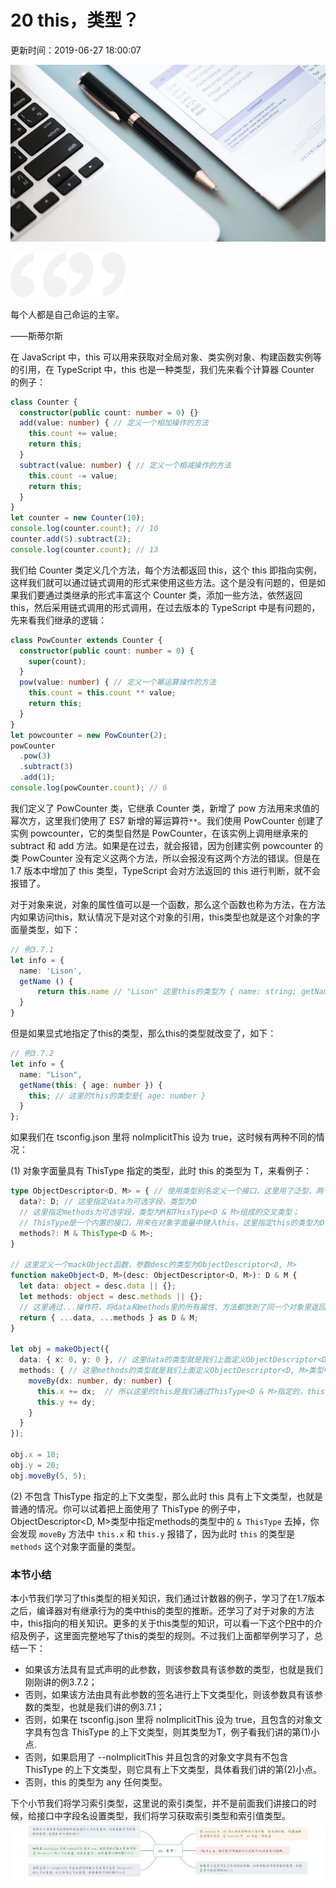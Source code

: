 # 20 this，类型？

更新时间：2019-06-27 18:00:07

![img](img/5d0c39f60001fbf706400359.jpg)

![img](img/bg-l-1584240491221.png) ![img](img/bg-r-1584240491225.png)

每个人都是自己命运的主宰。

——斯蒂尔斯

在 JavaScript 中，this 可以用来获取对全局对象、类实例对象、构建函数实例等的引用，在 TypeScript 中，this 也是一种类型，我们先来看个计算器 Counter 的例子：

```typescript
class Counter {
  constructor(public count: number = 0) {}
  add(value: number) { // 定义一个相加操作的方法
    this.count += value;
    return this;
  }
  subtract(value: number) { // 定义一个相减操作的方法
    this.count -= value;
    return this;
  }
}
let counter = new Counter(10);
console.log(counter.count); // 10
counter.add(5).subtract(2);
console.log(counter.count); // 13
```

我们给 Counter 类定义几个方法，每个方法都返回 this，这个 this 即指向实例，这样我们就可以通过链式调用的形式来使用这些方法。这个是没有问题的，但是如果我们要通过类继承的形式丰富这个 Counter 类，添加一些方法，依然返回 this，然后采用链式调用的形式调用，在过去版本的 TypeScript 中是有问题的，先来看我们继承的逻辑：

```typescript
class PowCounter extends Counter {
  constructor(public count: number = 0) {
    super(count);
  }
  pow(value: number) { // 定义一个幂运算操作的方法
    this.count = this.count ** value;
    return this;
  }
}
let powcounter = new PowCounter(2);
powCounter
  .pow(3)
  .subtract(3)
  .add(1);
console.log(powCounter.count); // 6
```

我们定义了 PowCounter 类，它继承 Counter 类，新增了 pow 方法用来求值的幂次方，这里我们使用了 ES7 新增的幂运算符`**`。我们使用 PowCounter 创建了实例 powcounter，它的类型自然是 PowCounter，在该实例上调用继承来的 subtract 和 add 方法。如果是在过去，就会报错，因为创建实例 powcounter 的类 PowCounter 没有定义这两个方法，所以会报没有这两个方法的错误。但是在 1.7 版本中增加了 this 类型，TypeScript 会对方法返回的 this 进行判断，就不会报错了。

对于对象来说，对象的属性值可以是一个函数，那么这个函数也称为方法，在方法内如果访问this，默认情况下是对这个对象的引用，this类型也就是这个对象的字面量类型，如下：

```typescript
// 例3.7.1
let info = {
  name: 'Lison',
  getName () {
      return this.name // "Lison" 这里this的类型为 { name: string; getName(): string; }
  }
}
```

但是如果显式地指定了this的类型，那么this的类型就改变了，如下：

```typescript
// 例3.7.2
let info = {
  name: "Lison",
  getName(this: { age: number }) {
    this; // 这里的this的类型是{ age: number }
  }
};
```

如果我们在 tsconfig.json 里将 noImplicitThis 设为 true，这时候有两种不同的情况：

(1) 对象字面量具有 ThisType<T> 指定的类型，此时 this 的类型为 T，来看例子：

```typescript
type ObjectDescriptor<D, M> = { // 使用类型别名定义一个接口，这里用了泛型，两个泛型变量D和M
  data?: D; // 这里指定data为可选字段，类型为D
  // 这里指定methods为可选字段，类型为M和ThisType<D & M>组成的交叉类型；  
  // ThisType是一个内置的接口，用来在对象字面量中键入this，这里指定this的类型为D & M  
  methods?: M & ThisType<D & M>;  
}

// 这里定义一个mackObject函数，参数desc的类型为ObjectDescriptor<D, M>
function makeObject<D, M>(desc: ObjectDescriptor<D, M>): D & M { 
  let data: object = desc.data || {};
  let methods: object = desc.methods || {};
  // 这里通过...操作符，将data和methods里的所有属性、方法都放到了同一个对象里返回，这个对象的类型自然就      是D & M，因为他同时包含D和M两个类型的字段  
  return { ...data, ...methods } as D & M; 
}

let obj = makeObject({
  data: { x: 0, y: 0 }, // 这里data的类型就是我们上面定义ObjectDescriptor<D, M>类型中的D
  methods: { // 这里methods的类型就是我们上面定义ObjectDescriptor<D, M>类型中的M
    moveBy(dx: number, dy: number) {
      this.x += dx;  // 所以这里的this是我们通过ThisType<D & M>指定的，this的类型就是D & M
      this.y += dy;
    }
  }
});

obj.x = 10;
obj.y = 20;
obj.moveBy(5, 5);
```

(2) 不包含 ThisType<T> 指定的上下文类型，那么此时 this 具有上下文类型，也就是普通的情况。你可以试着把上面使用了 ThisType<T> 的例子中，ObjectDescriptor<D, M>类型中指定methods的类型中的 `& ThisType` 去掉，你会发现 `moveBy` 方法中 `this.x` 和 `this.y` 报错了，因为此时 `this` 的类型是`methods` 这个对象字面量的类型。

### 本节小结

本小节我们学习了this类型的相关知识，我们通过计数器的例子，学习了在1.7版本之后，编译器对有继承行为的类中this的类型的推断。还学习了对于对象的方法中，this指向的相关知识。更多的关于this类型的知识，可以看一下这个[PR](https://github.com/Microsoft/TypeScript/pull/14141)中的介绍及例子，这里面完整地写了this的类型的规则。不过我们上面都举例学习了，总结一下：

- 如果该方法具有显式声明的此参数，则该参数具有该参数的类型，也就是我们刚刚讲的例3.7.2；
- 否则，如果该方法由具有此参数的签名进行上下文类型化，则该参数具有该参数的类型，也就是我们讲的例3.7.1；
- 否则，如果在 tsconfig.json 里将 noImplicitThis 设为 true，且包含的对象文字具有包含 ThisType<T> 的上下文类型，则其类型为T，例子看我们讲的第(1)小点.
- 否则，如果启用了 --noImplicitThis 并且包含的对象文字具有不包含 ThisType<T> 的上下文类型，则它具有上下文类型，具体看我们讲的第(2)小点。
- 否则，this 的类型为 any 任何类型。

下个小节我们将学习索引类型，这里说的索引类型，并不是前面我们讲接口的时候，给接口中字段名设置类型，我们将学习获取索引类型和索引值类型。
![图片描述](img/5d0345f40001410d16000296.jpg)

[
  ]()